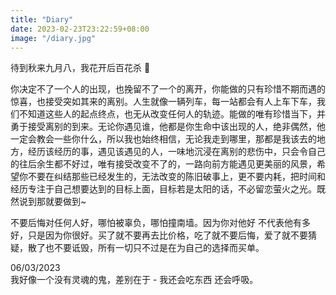 ```yaml
---
title: "Diary"
date: 2023-02-23T23:22:59+08:00
image: "/diary.jpg"
---
```


待到秋来九月八，我花开后百花杀 🌸

你决定不了一个人的出现，也挽留不了一个的离开，你能做的只有珍惜不期而遇的惊喜，也接受突如其来的离别。人生就像一辆列车，每一站都会有人上车下车，我们不知道这些人的起点终点，也无从改变任何人的轨迹。能做的唯有珍惜当下，并勇于接受离别的到来。无论你遇见谁，他都是你生命中该出现的人，绝非偶然，他一定会教会一些你什么，所以我也始终相信，无论我走到哪里，那都是我该去的地方，经历该经历的事，遇见该遇见的人，一味地沉浸在离别的悲伤中，只会令自己的往后余生都不好过，唯有接受改变不了的，一路向前方能遇见更美丽的风景，希望你不要在纠结那些已经发生的，无法改变的陈旧破事上，更不要内耗，把时间和经历专注于自己想要达到的目标上面，目标若是太阳的话，不必留恋萤火之光。既然说到那就要做到~

不要后悔对任何人好，哪怕被辜负，哪怕撞南墙。因为你对他好 不代表他有多好，只是因为你很好。买了就不要再去比价格，吃了就不要后悔，爱了就不要猜疑，散了也不要诋毁，所有一切只不过是在为自己的选择而买单。

06/03/2023  
我好像一个没有灵魂的鬼，差别在于 - 我还会吃东西 还会呼吸。
